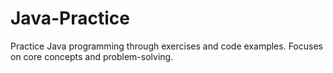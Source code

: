 # Java-Practice
Practice Java programming through exercises and code examples. Focuses on core concepts and problem-solving.
